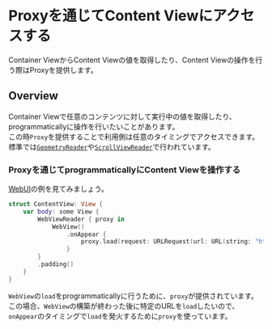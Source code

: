 # Proxyを通じてContent Viewにアクセスする

Container ViewからContent Viewの値を取得したり、Content Viewの操作を行う際はProxyを提供します。

## Overview

Container Viewで任意のコンテンツに対して実行中の値を取得したり、programmaticallyに操作を行いたいことがあります。  
この時`Proxy`を提供することで利用側は任意のタイミングでアクセスできます。  
標準では[`GeometryReader`](https://developer.apple.com/documentation/swiftui/geometryreader)や[`ScrollViewReader`](https://developer.apple.com/documentation/swiftui/scrollviewreader)で行われています。

### Proxyを通じてprogrammaticallyにContent Viewを操作する

[WebUI](https://github.com/cybozu/WebUI)の例を見てみましょう。

```swift
struct ContentView: View {
    var body: some View {
        WebViewReader { proxy in
            WebView()
                .onAppear {
                    proxy.load(request: URLRequest(url: URL(string: "https://www.example.com")!))
                }
        }
        .padding()
    }
}
```

`WebView`の`load`をprogrammaticallyに行うために、`proxy`が提供されています。  
この場合、`WebView`の構築が終わった後に特定のURLを`load`したいので、`onAppear`のタイミングで`load`を発火するために`proxy`を使っています。
